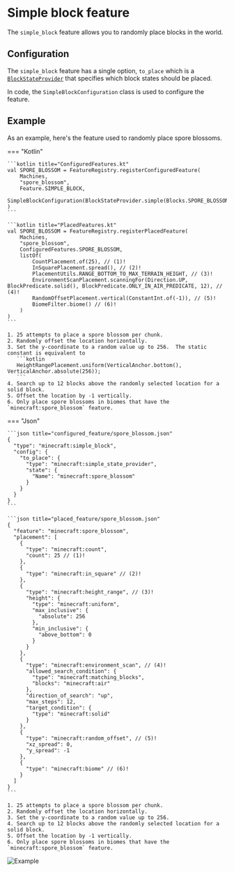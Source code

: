 # Simple block feature

The `simple_block` feature allows you to randomly place blocks in the world.

## Configuration

The `simple_block` feature has a single option, `to_place` which is a [`BlockStateProvider`](../../block-state-provider.md)
that specifies which block states should be placed.

In code, the `SimpleBlockConfiguration` class is used to configure the feature.

## Example

As an example, here's the feature used to randomly place spore blossoms.

=== "Kotlin"

    ```kotlin title="ConfiguredFeatures.kt"
    val SPORE_BLOSSOM = FeatureRegistry.registerConfiguredFeature(
        Machines,
        "spore_blossom",
        Feature.SIMPLE_BLOCK,
        SimpleBlockConfiguration(BlockStateProvider.simple(Blocks.SPORE_BLOSSOM))
    )
    ```

    ```kotlin title="PlacedFeatures.kt"
    val SPORE_BLOSSOM = FeatureRegistry.registerPlacedFeature(
        Machines,
        "spore_blossom",
        ConfiguredFeatures.SPORE_BLOSSOM,
        listOf(
            CountPlacement.of(25), // (1)!
            InSquarePlacement.spread(), // (2)!
            PlacementUtils.RANGE_BOTTOM_TO_MAX_TERRAIN_HEIGHT, // (3)!
            EnvironmentScanPlacement.scanningFor(Direction.UP, BlockPredicate.solid(), BlockPredicate.ONLY_IN_AIR_PREDICATE, 12), // (4)!
            RandomOffsetPlacement.vertical(ConstantInt.of(-1)), // (5)!
            BiomeFilter.biome() // (6)!
        )
    )
    ```

    1. 25 attempts to place a spore blossom per chunk.
    2. Randomly offset the location horizontally.
    3. Set the y-coordinate to a random value up to 256.  The static constant is equivalent to
       ```kotlin
       HeightRangePlacement.uniform(VerticalAnchor.bottom(), VerticalAnchor.absolute(256));
       ```
    4. Search up to 12 blocks above the randomly selected location for a solid block.
    5. Offset the location by -1 vertically.
    6. Only place spore blossoms in biomes that have the `minecraft:spore_blossom` feature.

=== "Json"

    ```json title="configured_feature/spore_blossom.json"
    {
      "type": "minecraft:simple_block",
      "config": {
        "to_place": {
          "type": "minecraft:simple_state_provider",
          "state": {
            "Name": "minecraft:spore_blossom"
          }
        }
      }
    }
    ```
    
    ```json title="placed_feature/spore_blossom.json"
    {
      "feature": "minecraft:spore_blossom",
      "placement": [
        {
          "type": "minecraft:count",
          "count": 25 // (1)!
        },
        {
          "type": "minecraft:in_square" // (2)!
        },
        {
          "type": "minecraft:height_range", // (3)!
          "height": {
            "type": "minecraft:uniform",
            "max_inclusive": {
              "absolute": 256
            },
            "min_inclusive": {
              "above_bottom": 0
            }
          }
        },
        {
          "type": "minecraft:environment_scan", // (4)!
          "allowed_search_condition": {
            "type": "minecraft:matching_blocks",
            "blocks": "minecraft:air"
          },
          "direction_of_search": "up",
          "max_steps": 12,
          "target_condition": {
            "type": "minecraft:solid"
          }
        },
        {
          "type": "minecraft:random_offset", // (5)!
          "xz_spread": 0,
          "y_spread": -1
        },
        {
          "type": "minecraft:biome" // (6)!
        }
      ]
    }
    ```

    1. 25 attempts to place a spore blossom per chunk.
    2. Randomly offset the location horizontally.
    3. Set the y-coordinate to a random value up to 256.
    4. Search up to 12 blocks above the randomly selected location for a solid block.
    5. Offset the location by -1 vertically.
    6. Only place spore blossoms in biomes that have the `minecraft:spore_blossom` feature.

![Example](https://i.imgur.com/rFXdXU2.png)